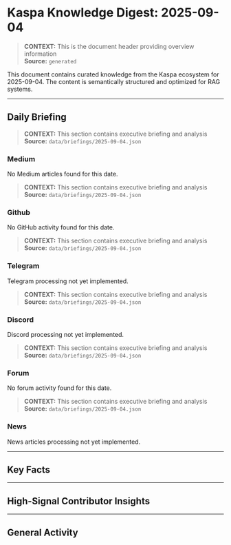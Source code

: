 # Kaspa Knowledge Digest: 2025-09-04

> **CONTEXT:** This is the document header providing overview information  
> **Source:** `generated`

This document contains curated knowledge from the Kaspa ecosystem
for 2025-09-04. The content is semantically structured and optimized
for RAG systems.

---

## Daily Briefing

> **CONTEXT:** This section contains executive briefing and analysis  
> **Source:** `data/briefings/2025-09-04.json`

### Medium

No Medium articles found for this date.

> **CONTEXT:** This section contains executive briefing and analysis  
> **Source:** `data/briefings/2025-09-04.json`

### Github

No GitHub activity found for this date.

> **CONTEXT:** This section contains executive briefing and analysis  
> **Source:** `data/briefings/2025-09-04.json`

### Telegram

Telegram processing not yet implemented.

> **CONTEXT:** This section contains executive briefing and analysis  
> **Source:** `data/briefings/2025-09-04.json`

### Discord

Discord processing not yet implemented.

> **CONTEXT:** This section contains executive briefing and analysis  
> **Source:** `data/briefings/2025-09-04.json`

### Forum

No forum activity found for this date.

> **CONTEXT:** This section contains executive briefing and analysis  
> **Source:** `data/briefings/2025-09-04.json`

### News

News articles processing not yet implemented.

---

## Key Facts



---

## High-Signal Contributor Insights



---

## General Activity

